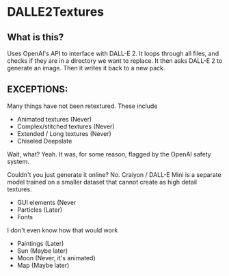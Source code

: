 # DALLE2Textures
## What is this?
Uses OpenAI's API to interface with DALL-E 2. 
It loops through all files, and checks if they are in a directory we want to replace. 
It then asks DALL-E 2 to generate an image. Then it writes it back to a new pack.

## EXCEPTIONS:
Many things have not been retextured. These include
- Animated textures (Never)
- Complex/stitched textures (Never)
- Extended / Long textures (Never)
- Chiseled Deepslate

Wait, what? Yeah. It was, for some reason, flagged by the OpenAI safety system.

Couldn't you just generate it online? No. Craiyon / DALL-E Mini is a separate model trained on a smaller dataset that cannot create as high detail textures.
- GUI elements (Never
- Particles (Later)
- Fonts

I don't even know how that would work

- Paintings (Later)
- Sun (Maybe later)
- Moon (Never, it's animated)
- Map (Maybe later)
